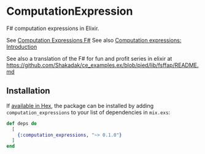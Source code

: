 # ComputationExpression

F# computation expressions in Elixir.

See [Computation Expressions F#](https://learn.microsoft.com/en-us/dotnet/fsharp/language-reference/computation-expressions)
See also [Computation expressions: Introduction](https://fsharpforfunandprofit.com/posts/computation-expressions-intro/)

See also a translation of the F# for fun and profit series in elixir at https://github.com/Shakadak/ce_examples.ex/blob/pied/lib/fsffap/README.md

## Installation

If [available in Hex](https://hex.pm/packages/computation_expressions), the package can be installed
by adding `computation_expressions` to your list of dependencies in `mix.exs`:

```elixir
def deps do
  [
    {:computation_expressions, "~> 0.1.0"}
  ]
end
```

